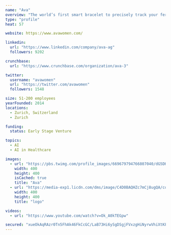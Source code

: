 ```yaml
---
name: "Ava"
overview: "The world’s first smart bracelet to precisely track your fertility, pregnancy and health – all while you sleep."
type: "profile"
heat: 57

website: https://www.avawomen.com/

linkedin:
  url: "https://www.linkedin.com/company/ava-ag"
  followers: 9202

crunchbase:
  url: "https://www.crunchbase.com/organization/ava-3"

twitter:
  username: "avawomen"
  url: "https://twitter.com/avawomen"
  followers: 1548

size: 51-200 employees
yearFounded: 2014
locations:
  - Zurich, Switzerland
  - Zurich

funding:
  status: Early Stage Venture

topics:
  - AI
  - AI in Healthcare

images:
  - url: "https://pbs.twimg.com/profile_images/669679794766807040/dG5DHc9Q_400x400.png"
    width: 400
    height: 400
    isCached: true
    title: "Ava"
  - url: "https://media-exp1.licdn.com/dms/image/C4D0BAQHZc7mCj8ugQA/company-logo_200_200/0?e=1594857600&v=beta&t=z0cqMksSh4sqXm3jyISrbJ57kQ2N5qxRYa-BwX--V7c"
    width: 400
    height: 400
    title: "logo"

videos:
  - url: "https://www.youtube.com/watch?v=Ok_A0kTEGpw"

secured: "xueOkAqRAzr0Tn5FhAk46FkCcGC/LaB73Hi6ySgDSgjFVxzgHiNyrwVhiXtKFuE4NiEmZoo1kGn2L0E9oNL0PyT+EkcGBSGNieOoQMsuPMcsU9OTeGB2QSmxMNRwGHGYCPBjagayGiWTs5JL3H4sJu/j1+8G0wqxmoVE/YaQEhpVSXcQJIB3jpBoLRt1/BL1ALv2rankYQ4VUgOpsgEul0dzARVisEKGjsgGf/bxdueLgN9D7klx9kArq6CJ3B8XZCAhNmyg7Y3QeLZUPsTM4MQbT3u8uJiNY1yQ63NYHMWhmP/0LFg14A7+RQCHnoj9FVUpgkaC7mhHDXukdSzIfTNG4+JbPkuTp42olgGv4nZNOkdGFf6fju6GeBqepSsF;v9/YdQt+84avoyee4g/p3w=="
---
```


